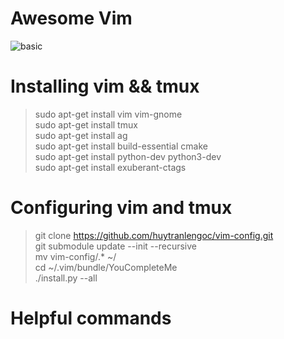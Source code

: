 # Awesome Vim
![basic](https://cloud.githubusercontent.com/assets/11662835/19621612/9b2a4ec4-98bf-11e6-8f68-1f46d28e2bb0.png)


# Installing vim && tmux

> sudo apt-get install vim vim-gnome  
> sudo apt-get install tmux  
> sudo apt-get install ag  
> sudo apt-get install build-essential cmake  
> sudo apt-get install python-dev python3-dev  
> sudo apt-get install exuberant-ctags

# Configuring vim and tmux

> git clone https://github.com/huytranlengoc/vim-config.git  
> git submodule update --init --recursive  
> mv vim-config/.* ~/  
> cd ~/.vim/bundle/YouCompleteMe  
> ./install.py --all  

# Helpful commands

